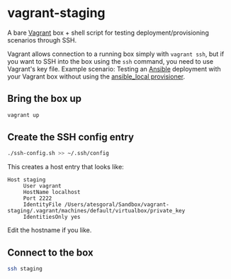 # vagrant-staging

A bare [Vagrant](https://www.vagrantup.com/) box + shell script for testing deployment/provisioning scenarios through SSH.

Vagrant allows connection to a running box simply with `vagrant ssh`, but if you want to SSH into the box using the `ssh` command, you need to use Vagrant's key file.
Example scenario: Testing an [Ansible](https://www.ansible.com/) deployment with your Vagrant box without using the [ansible_local  provisioner](https://www.vagrantup.com/docs/provisioning/ansible_local.html).

## Bring the box up

```sh
vagrant up
```

## Create the SSH config entry

```sh
./ssh-config.sh >> ~/.ssh/config
```

This creates a host entry that looks like:

```
Host staging
     User vagrant
     HostName localhost
     Port 2222
     IdentityFile /Users/atesgoral/Sandbox/vagrant-staging/.vagrant/machines/default/virtualbox/private_key
     IdentitiesOnly yes
```

Edit the hostname if you like.

## Connect to the box

```sh
ssh staging
```
